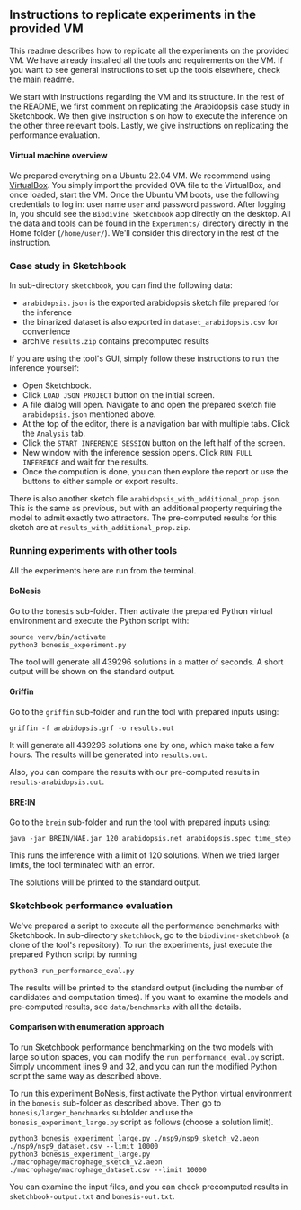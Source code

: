 ## Instructions to replicate experiments in the provided VM

This readme describes how to replicate all the experiments on the provided VM. We have already installed all the tools and requirements on the VM. If you want to see general instructions to set up the tools elsewhere, check the main readme.

We start with instructions regarding the VM and its structure. In the rest of the README, we first comment on replicating the Arabidopsis case study in Sketchbook. We then give instruction s on how to execute the inference on the other three relevant tools. Lastly, we give instructions on replicating the performance evaluation.


#### Virtual machine overview

We prepared everything on a Ubuntu 22.04 VM. 
We recommend using [VirtualBox](https://www.virtualbox.org/). You simply import the provided OVA file to the VirtualBox, and once loaded, start the VM.
Once the Ubuntu VM boots, use the following credentials to log in: user name `user` and password `password`.
After logging in, you should see the `Biodivine Sketchbook` app directly on the desktop. 
All the data and tools can be found in the `Experiments/` directory directly in the Home folder (`/home/user/`). We'll consider this directory in the rest of the instruction.

### Case study in Sketchbook

In sub-directory `sketchbook`, you can find the following data:
- `arabidopsis.json` is the exported arabidopsis sketch file prepared for the inference
- the binarized dataset is also exported in `dataset_arabidopsis.csv` for convenience
- archive `results.zip` contains precomputed results

If you are using the tool's GUI, simply follow these instructions to run the inference yourself:
- Open Sketchbook.
- Click `LOAD JSON PROJECT` button on the initial screen.
- A file dialog will open. Navigate to and open the prepared sketch file `arabidopsis.json` mentioned above. 
- At the top of the editor, there is a navigation bar with multiple tabs. Click the `Analysis` tab.
- Click the `START INFERENCE SESSION` button on the left half of the screen.
- New window with the inference session opens. Click `RUN FULL INFERENCE` and wait for the results.
- Once the compution is done, you can then explore the report or use the buttons to either sample or export results.

There is also another sketch file `arabidopsis_with_additional_prop.json`. This is the same as previous, but with an additional property requiring the model to admit exactly two attractors.
The pre-computed results for this sketch are at `results_with_additional_prop.zip`.

### Running experiments with other tools

All the experiments here are run from the terminal.

#### BoNesis

Go to the `bonesis` sub-folder. Then activate the prepared Python virtual environment and execute the Python script with:

```
source venv/bin/activate
python3 bonesis_experiment.py
```

The tool will generate all 439296 solutions in a matter of seconds.
A short output will be shown on the standard output. 


#### Griffin

Go to the `griffin` sub-folder and run the tool with prepared inputs using:

```
griffin -f arabidopsis.grf -o results.out
```

It will generate all 439296 solutions one by one, which make take a few hours. 
The results will be generated into `results.out`.

Also, you can compare the results with our pre-computed results in `results-arabidopsis.out`.

#### BRE:IN

Go to the `brein` sub-folder and run the tool with prepared inputs using:

```
java -jar BREIN/NAE.jar 120 arabidopsis.net arabidopsis.spec time_step
```

This runs the inference with a limit of 120 solutions. When we tried larger limits, the tool terminated with an error.

The solutions will be printed to the standard output.


### Sketchbook performance evaluation

We've prepared a script to execute all the performance benchmarks with Sketchbook.
In sub-directory `sketchbook`, go to the `biodivine-sketchbook` (a clone of the tool's repository). 
To run the experiments, just execute the prepared Python script by running

```
python3 run_performance_eval.py
```

The results will be printed to the standard output (including the number of candidates and computation times).
If you want to examine the models and pre-computed results, see `data/benchmarks` with all the details.

#### Comparison with enumeration approach 

To run Sketchbook performance benchmarking on the two models with large solution spaces, you can modify the `run_performance_eval.py` script. Simply uncomment lines 9 and 32, and you can run the modified Python script the same way as described above.

To run this experiment BoNesis, first activate the Python virtual environment in the `bonesis` sub-folder as described above. Then go to `bonesis/larger_benchmarks` subfolder and use the `bonesis_experiment_large.py` script as follows (choose a solution limit). 

```
python3 bonesis_experiment_large.py ./nsp9/nsp9_sketch_v2.aeon ./nsp9/nsp9_dataset.csv --limit 10000
python3 bonesis_experiment_large.py ./macrophage/macrophage_sketch_v2.aeon ./macrophage/macrophage_dataset.csv --limit 10000
```

You can examine the input files, and you can check precomputed results in `sketchbook-output.txt` and `bonesis-out.txt`.
